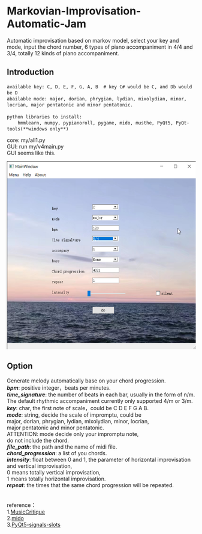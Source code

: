 # Markovian-Improvisation-Automatic-Jam  
Automatic improvisation based on markov model, select your key and mode, input the chord number, 
6 types of piano accompaniment in 4/4 and 3/4, totally 12 kinds of piano accompaniment.

## Introduction  
    available key: C, D, E, F, G, A, B  # key C# would be C, and Db would be D
    abailable mode: major, dorian, phrygian, lydian, mixolydian, minor, locrian, major pentatonic and minor pentatonic.

    python libraries to install:  
        hmmlearn, numpy, pypianoroll, pygame, mido, musthe, PyQt5, PyQt-tools(**windows only**)  
 
core: my/all1.py  
GUI: run my/v4main.py  
GUI seems like this.  
<div align=center><img width="556" height="500" src="https://github.com/dongmie1999/Markovian-Improvisation-Automatic-Jam/blob/master/sreenshot.png"/></div>  

## Option  
Generate melody automatically base on your chord progression.<br />
***bpm***: positive integer，beats per minutes.<br />
***time_signature***: the number of beats in each bar, usually in the form of n/m.<br />
The default rhythmic accompaniment currently only supported 4/m or 3/m.<br />
***key***: char, the first note of scale，could be C D E F G A B.<br />
***mode***: string, decide the scale of impromptu, could be<br />
          major, dorian, phrygian, lydian, mixolydian, minor, locrian,<br />
          major pentatonic and minor pentatonic.<br />
          ATTENTION: mode decide only your impromptu note,<br />
          do not include the chord.<br />
***file_path***: the path and the name of midi file.<br />
***chord_progression***: a list of you chords.<br />
***intensity***: float between 0 and 1, the parameter of horizontal improvisation and vertical improvisation,<br />
               0 means totally vertical improvisation,<br />
               1 means totally horizontal improvisation.<br />
***repeat***: the times that the same chord progression will be repeated.<br />
<br />
<br />
reference：<br />
    1.[MusicCritique](https://github.com/josephding23/MusicCritique)<br />
    2.[mido](https://github.com/mido/mido)<br />
    3.[PyQt5-signals-slots](https://www.riverbankcomputing.com/static/Docs/PyQt5/signals_slots.html?highlight=connectslotsbyname)<br />
